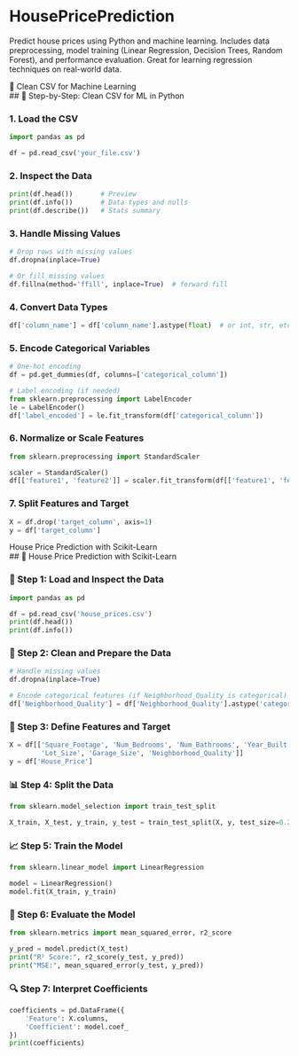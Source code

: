 # HousePricePrediction
Predict house prices using Python and machine learning. Includes data preprocessing, model training (Linear Regression, Decision Trees, Random Forest), and performance evaluation. Great for learning regression techniques on real-world data.

<detail>
<summary>🧼 Clean CSV for Machine Learning</summary>
## 🧼 Step-by-Step: Clean CSV for ML in Python

### 1. **Load the CSV**
```python
import pandas as pd

df = pd.read_csv('your_file.csv')
```

### 2. **Inspect the Data**
```python
print(df.head())       # Preview
print(df.info())       # Data types and nulls
print(df.describe())   # Stats summary
```

### 3. **Handle Missing Values**
```python
# Drop rows with missing values
df.dropna(inplace=True)

# Or fill missing values
df.fillna(method='ffill', inplace=True)  # forward fill
```

### 4. **Convert Data Types**
```python
df['column_name'] = df['column_name'].astype(float)  # or int, str, etc.
```

### 5. **Encode Categorical Variables**
```python
# One-hot encoding
df = pd.get_dummies(df, columns=['categorical_column'])

# Label encoding (if needed)
from sklearn.preprocessing import LabelEncoder
le = LabelEncoder()
df['label_encoded'] = le.fit_transform(df['categorical_column'])
```

### 6. **Normalize or Scale Features**
```python
from sklearn.preprocessing import StandardScaler

scaler = StandardScaler()
df[['feature1', 'feature2']] = scaler.fit_transform(df[['feature1', 'feature2']])
```

### 7. **Split Features and Target**
```python
X = df.drop('target_column', axis=1)
y = df['target_column']
```

</detail>
<detail>
<summary>House Price Prediction with Scikit-Learn</summary>
## 🏡 House Price Prediction with Scikit-Learn

### 🔧 Step 1: Load and Inspect the Data
```python
import pandas as pd

df = pd.read_csv('house_prices.csv')
print(df.head())
print(df.info())
```

### 🧼 Step 2: Clean and Prepare the Data
```python
# Handle missing values
df.dropna(inplace=True)

# Encode categorical features (if Neighborhood_Quality is categorical)
df['Neighborhood_Quality'] = df['Neighborhood_Quality'].astype('category').cat.codes
```

### 🎯 Step 3: Define Features and Target
```python
X = df[['Square_Footage', 'Num_Bedrooms', 'Num_Bathrooms', 'Year_Built',
        'Lot_Size', 'Garage_Size', 'Neighborhood_Quality']]
y = df['House_Price']
```

### 📊 Step 4: Split the Data
```python
from sklearn.model_selection import train_test_split

X_train, X_test, y_train, y_test = train_test_split(X, y, test_size=0.2, random_state=42)
```

### 📈 Step 5: Train the Model
```python
from sklearn.linear_model import LinearRegression

model = LinearRegression()
model.fit(X_train, y_train)
```

### 🧪 Step 6: Evaluate the Model
```python
from sklearn.metrics import mean_squared_error, r2_score

y_pred = model.predict(X_test)
print("R² Score:", r2_score(y_test, y_pred))
print("MSE:", mean_squared_error(y_test, y_pred))
```

### 🔍 Step 7: Interpret Coefficients
```python
coefficients = pd.DataFrame({
    'Feature': X.columns,
    'Coefficient': model.coef_
})
print(coefficients)
```
</details>

